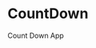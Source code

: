 # CountDown
 Count Down App
     
          
                                                      
                                                                   
                                                        
                                            
                                          
                  
          
          
    
 
  
